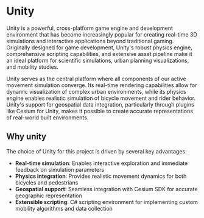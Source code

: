 # Unity

Unity is a powerful, cross-platform game engine and development environment that has become increasingly popular for creating real-time 3D simulations and interactive applications beyond traditional gaming. Originally designed for game development, Unity's robust physics engine, comprehensive scripting capabilities, and extensive asset pipeline make it an ideal platform for scientific simulations, urban planning visualizations, and mobility studies.

Unity serves as the central platform where all components of our active movement simulation converge. Its real-time rendering capabilities allow for dynamic visualization of complex urban environments, while its physics engine enables realistic simulation of bicycle movement and rider behavior. Unity's support for geospatial data integration, particularly through plugins like Cesium for Unity, makes it possible to create accurate representations of real-world built environments.

## Why unity

The choice of Unity for this project is driven by several key advantages:
- **Real-time simulation**: Enables interactive exploration and immediate feedback on simulation parameters
- **Physics integration**: Provides realistic movement dynamics for both bicycles and pedestrians
- **Geospatial support**: Seamless integration with Cesium SDK for accurate geographic representation
- **Extensible scripting**: C# scripting environment for implementing custom mobility algorithms and data collection
